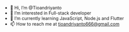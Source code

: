 - 👋 Hi, I’m @Tioandriyanto
- 👀 I’m interested in  Full-stack developer
- 🌱 I’m currently learning JavaScript, Node.js and Flutter
- 📫 How to reach me at tioandriyanto666@gmail.com 

<!---
Tioandriyanto/Tioandriyanto is a ✨ special ✨ repository because its `README.md` (this file) appears on your GitHub profile.
You can click the Preview link to take a look at your changes.
--->
